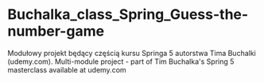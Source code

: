 # Buchalka_class_Spring_Guess-the-number-game

Modułowy projekt będący częścią kursu Springa 5 autorstwa Tima Buchalki (udemy.com).
Multi-module project - part of Tim Buchalka's Spring 5 masterclass available at udemy.com
